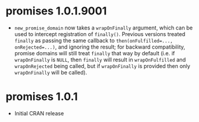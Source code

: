 promises 1.0.1.9001
===================

- `new_promise_domain` now takes a `wrapOnFinally` argument, which can be used
  to intercept registration of `finally()`. Previous versions treated `finally`
  as passing the same callback to `then(onFulfilled=..., onRejected=...)`, and
  ignoring the result; for backward compatibility, promise domains will still
  treat `finally` that way by default (i.e. if `wrapOnFinally` is `NULL`, then
  `finally` will result in `wrapOnFulfilled` and `wrapOnRejected` being called,
  but if `wrapOnFinally` is provided then only `wrapOnFinally` will be called).


promises 1.0.1
==============

- Initial CRAN release
